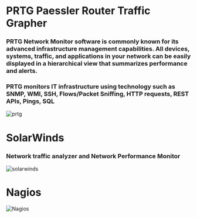 #  PRTG Paessler Router Traffic Grapher
### PRTG Network Monitor software is commonly known for its advanced infrastructure management capabilities. All devices, systems, traffic, and applications in your network can be easily displayed in a hierarchical view that summarizes performance and alerts. 
### PRTG monitors IT infrastructure using technology such as SNMP, WMI, SSH, Flows/Packet Sniffing, HTTP requests, REST APIs, Pings, SQL 
![prtg](https://www.pcwdld.com/wp-content/uploads/02-Paessler-PRTG.jpg)


# SolarWinds
### Network traffic analyzer and Network Performance Monitor
![solarwinds](https://www.pcwdld.com/wp-content/uploads/app-summary2.jpg)

# Nagios
![Nagios](https://media.threatpost.com/wp-content/uploads/sites/103/2016/12/06232028/11373949804_81993de468_z.jpg)
